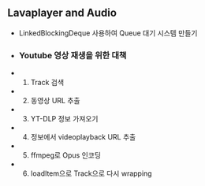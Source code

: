 ## Lavaplayer and Audio
 - LinkedBlockingDeque 사용하여 Queue 대기 시스템 만들기
 - ### Youtube 영상 재생을 위한 대책
 - 1. Track 검색
 - 2. 동영상 URL 추출
 - 3. YT-DLP 정보 가져오기
 - 4. 정보에서 videoplayback URL 추출
 - 5. ffmpeg로 Opus 인코딩
 - 6. loadItem으로 Track으로 다시 wrapping